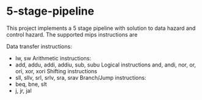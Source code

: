 # 5-stage-pipeline
 This project implements a 5 stage pipeline with solution to data hazard and control hazard.
 The supported mips instructions are 
 
Data transfer instructions:
- lw, sw
Arithmetic instructions:
- add, addu, addi, addiu, sub, subu
Logical instructions
  and, andi, nor, or, ori, xor, xori
Shifting instructions
- sll, sllv, srl, srlv, sra, srav
Branch/Jump instructions:
- beq, bne, slt
- j, jr, jal
